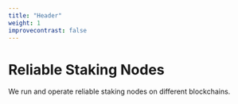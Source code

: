 ```yaml
---
title: "Header"
weight: 1
improvecontrast: false
---
```


# Reliable Staking Nodes

We run and operate reliable staking nodes on different blockchains.
